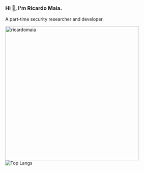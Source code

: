 ### Hi 👋, I'm Ricardo Maia. 
A part-time security researcher and developer.

<p><img align="left" src="https://github-readme-stats.vercel.app/api?username=ricardomaia&show_icons=true&locale=en&theme=gotham" alt="ricardomaia" width="420" /></p>

![Top Langs](https://github-readme-stats.vercel.app/api/top-langs/?username=ricardomaia&layout=compact&theme=gotham)



